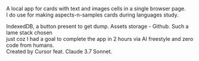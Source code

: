 A local app for cards with text and images cells in a single browser page.  
I do use for making aspects-n-samples cards during languages study.  

IndexedDB, a button present to get dump. Assets storage - Github.
Such a lame stack chosen  
just coz I had a goal to complete the app in 2 hours via AI freestyle and zero code from humans.  
Created by Cursor feat. Claude 3.7 Sonnet.




